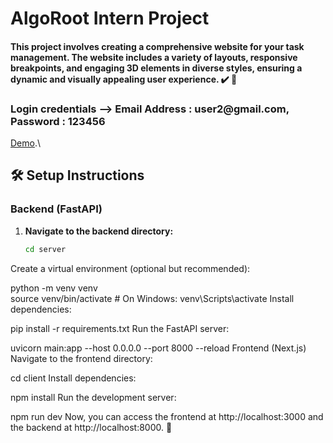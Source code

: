 # AlgoRoot Intern Project

<h4>This project involves creating a comprehensive website for your task management. The website includes a variety of layouts, responsive breakpoints, and engaging 3D elements in diverse styles, ensuring a dynamic and visually appealing user experience. ✔️ 🚀</h4>  

<h3>
  Login credentials -->
  Email Address : user2@gmail.com,
  Password : 123456
</h3>

[Demo](https://ez-task-pi.vercel.app).\

## 🛠️ Setup Instructions  

### Backend (FastAPI)  

1. **Navigate to the backend directory:**  
   ```sh
   cd server
Create a virtual environment (optional but recommended):


python -m venv venv  
source venv/bin/activate  # On Windows: venv\Scripts\activate
Install dependencies:


pip install -r requirements.txt
Run the FastAPI server:


uvicorn main:app --host 0.0.0.0 --port 8000 --reload
Frontend (Next.js)
Navigate to the frontend directory:


cd client
Install dependencies:


npm install
Run the development server:


npm run dev
Now, you can access the frontend at http://localhost:3000 and the backend at http://localhost:8000. 🚀

